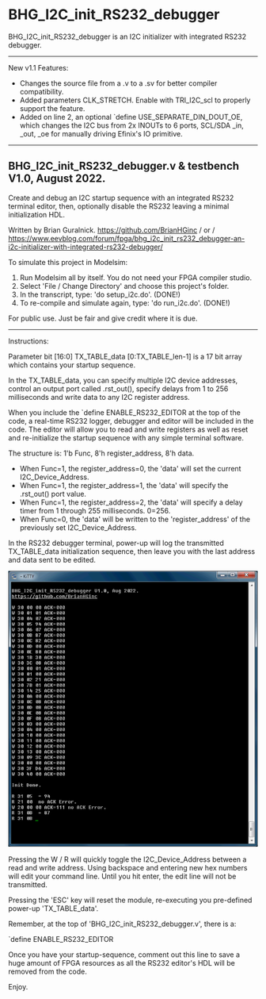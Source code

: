 # BHG_I2C_init_RS232_debugger
BHG_I2C_init_RS232_debugger is an I2C initializer with integrated RS232 debugger.

***************************************************************************************************************
New v1.1 Features:
- Changes the source file from a .v to a .sv for better compiler compatibility.
- Added parameters CLK_STRETCH.  Enable with TRI_I2C_scl to properly support the feature.
- Added on line 2, an optional `define  USE_SEPARATE_DIN_DOUT_OE, which changes the I2C bus from 2x INOUTs to 6 ports, SCL/SDA _in, _out, _oe for manually driving Efinix's IO primitive.

***************************************************************************************************************
BHG_I2C_init_RS232_debugger.v & testbench  V1.0, August 2022.
---------------------------------------------------------------------------------------------------------------
Create and debug an I2C startup sequence with an integrated RS232 terminal editor,
then, optionally disable the RS232 leaving a minimal initialization HDL.

Written by Brian Guralnick.
https://github.com/BrianHGinc / or / https://www.eevblog.com/forum/fpga/bhg_i2c_init_rs232_debugger-an-i2c-initializer-with-integrated-rs232-debugger/


To simulate this project in Modelsim:
 1) Run Modelsim all by itself.  You do not need your FPGA compiler studio.
 2) Select 'File / Change Directory' and choose this project's folder.
 3) In the transcript, type:                'do setup_i2c.do'.  (DONE!)
 4) To re-compile and simulate again, type: 'do run_i2c.do'.    (DONE!)

For public use.  Just be fair and give credit where it is due.
***************************************************************************************************************

Instructions:

 Parameter bit [16:0] TX_TABLE_data [0:TX_TABLE_len-1] is a 17 bit array which contains your startup sequence.

 In the TX_TABLE_data, you can specify multiple I2C device addresses, control an output port called .rst_out(),
specify delays from 1 to 256 milliseconds and write data to any I2C register address.

 When you include the `define ENABLE_RS232_EDITOR at the top of the code, a real-time RS232 logger, debugger and
editor will be included in the code.  The editor will allow you to read and write registers as well as reset
and re-initialize the startup sequence with any simple terminal software.


The structure is: 1'b Func, 8'h register_address, 8'h data.

  - When Func=1, the register_address=0, the 'data' will set the current I2C_Device_Address.
  - When Func=1, the register_address=1, the 'data' will specify the .rst_out() port value.
  - When Func=1, the register_address=2, the 'data' will specify a delay timer from 1 through 255 milliseconds. 0=256.
  - When Func=0, the 'data' will be written to the 'register_address' of the previously set I2C_Device_Address.


 In the RS232 debugger terminal, power-up will log the transmitted TX_TABLE_data initialization sequence, then
leave you with the last address and data sent to be edited.

![plot](https://github.com/BrianHGinc/BHG_I2C_init_RS232_debugger/blob/main/screenshots/BHG_I2C_init_RS232_debugger_ss.png)

 Pressing the W / R will quickly toggle the I2C_Device_Address between a read and write address.
Using backspace and entering new hex numbers will edit your command line.  Until you hit enter,
the edit line will not be transmitted.

 Pressing the 'ESC' key will reset the module, re-executing you pre-defined power-up 'TX_TABLE_data'.


Remember, at the top of 'BHG_I2C_init_RS232_debugger.v', there is a:

`define  ENABLE_RS232_EDITOR

 Once you have your startup-sequence, comment out this line to save a huge amount of FPGA resources
as all the RS232 editor's HDL will be removed from the code.


Enjoy.
